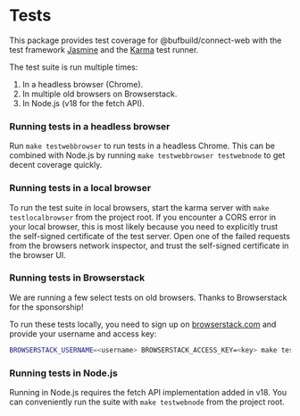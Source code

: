 # Tests

This package provides test coverage for @bufbuild/connect-web with the test
framework [Jasmine](https://jasmine.github.io/) and the [Karma](https://karma-runner.github.io/) 
test runner.

The test suite is run multiple times:

1. In a headless browser (Chrome).
2. In multiple old browsers on Browserstack.
3. In Node.js (v18 for the fetch API).

### Running tests in a headless browser

Run `make testwebbrowser` to run tests in a headless Chrome. This can be 
combined with Node.js by running `make testwebbrowser testwebnode` to get 
decent coverage quickly. 

### Running tests in a local browser

To run the test suite in local browsers, start the karma server with 
`make testlocalbrowser` from the project root. If you encounter a CORS 
error in your local browser, this is most likely because you need to 
explicitly trust the self-signed certificate of the test server. 
Open one of the failed requests from the browsers network inspector, 
and trust the self-signed certificate in the browser UI.

### Running tests in Browserstack

We are running a few select tests on old browsers. Thanks to Browserstack
for the sponsorship!

To run these tests locally, you need to sign up on [browserstack.com](https://www.browserstack.com/)
and provide your username and access key:

```bash
BROWSERSTACK_USERNAME=<username> BROWSERSTACK_ACCESS_KEY=<key> make testwebbrowserstack
```

### Running tests in Node.js

Running in Node.js requires the fetch API implementation added in v18.
You can conveniently run the suite with `make testwebnode` from the project
root. 

